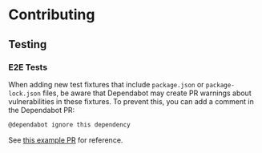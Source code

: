 # Contributing

## Testing

### E2E Tests

When adding new test fixtures that include `package.json` or `package-lock.json` files, be aware that Dependabot may create PR warnings about vulnerabilities in these fixtures. To prevent this, you can add a comment in the Dependabot PR:

```markdown
@dependabot ignore this dependency
```

See [this example PR](https://github.com/herodevs/cli/pull/182#issuecomment-2812762970) for reference.
